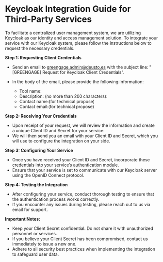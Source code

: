 # Keycloak Integration Guide for Third-Party Services

To facilitate a centralized user management system, we are utilizing Keycloak as our identity and access management solution. To integrate your service with our Keycloak system, please follow the instructions below to request the necessary credentials.

**Step 1: Requesting Client Credentials**

- Send an email to greengage.admin@deusto.es with the subject line: "[GREENGAGE] Request for Keycloak Client Credentials".
- In the body of the email, please provide the following information:

  * Tool name:
  * Description: (no more than 200 characters):
  * Contact name:(for technical propose)
  * Contact email:(for technical propose)

**Step 2: Receiving Your Credentials**

- Upon receipt of your request, we will review the information and create a unique Client ID and Secret for your service.
- We will then send you an email with your Client ID and Secret, which you will use to configure the integration on your side.

**Step 3: Configuring Your Service**

- Once you have received your Client ID and Secret, incorporate these credentials into your service’s authentication module.
- Ensure that your service is set to communicate with our Keycloak server using the OpenID Connect protocol.

**Step 4: Testing the Integration**

- After configuring your service, conduct thorough testing to ensure that the authentication process works correctly.
- If you encounter any issues during testing, please reach out to us via email for support.

**Important Notes:**

- Keep your Client Secret confidential. Do not share it with unauthorized personnel or services.
- If you believe your Client Secret has been compromised, contact us immediately to issue a new one.
- Adhere to all security best practices when implementing the integration to safeguard user data.
